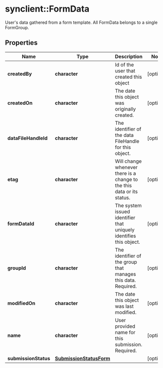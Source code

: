 # synclient::FormData

User's data gathered from a form template. All FormData belongs to a single FormGroup. 
## Properties
Name | Type | Description | Notes
------------ | ------------- | ------------- | -------------
**createdBy** | **character** | Id of the user that created this object | [optional] 
**createdOn** | **character** | The date this object was originally created. | [optional] 
**dataFileHandleId** | **character** | The identifier of the data FileHandle for this object. | [optional] 
**etag** | **character** | Will change whenever there is a change to the this data or its status. | [optional] 
**formDataId** | **character** | The system issued identifier that uniquely identifies this object. | [optional] 
**groupId** | **character** | The identifier of the group that manages this data. Required. | [optional] 
**modifiedOn** | **character** | The date this object was last modified. | [optional] 
**name** | **character** | User provided name for this submission. Required. | [optional] 
**submissionStatus** | [**SubmissionStatusForm**](SubmissionStatus_form.md) |  | [optional] 


